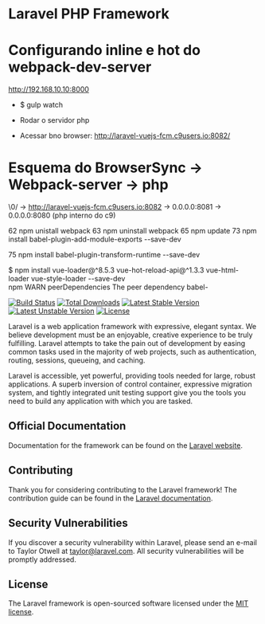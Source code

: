 # Laravel PHP Framework


# Configurando inline e hot do webpack-dev-server

http://192.168.10.10:8000

- $ gulp watch

- Rodar o servidor php
- Acessar bno browser: http://laravel-vuejs-fcm.c9users.io:8082/


# Esquema do BrowserSync -> Webpack-server -> php

\0/  ->  http://laravel-vuejs-fcm.c9users.io:8082
     ->  0.0.0.0:8081
     ->  0.0.0.0:8080 (php interno do c9)




   62  npm unistall webpack
   63  npm uninstall webpack
   65  npm update
   73  npm install babel-plugin-add-module-exports --save-dev
   
   75  npm install babel-plugin-transform-runtime --save-dev
   
   $ npm install vue-loader@^8.5.3 vue-hot-reload-api@^1.3.3 vue-html-loader vue-style-loader --save-dev                           
npm WARN peerDependencies The peer dependency babel-








[![Build Status](https://travis-ci.org/laravel/framework.svg)](https://travis-ci.org/laravel/framework)
[![Total Downloads](https://poser.pugx.org/laravel/framework/d/total.svg)](https://packagist.org/packages/laravel/framework)
[![Latest Stable Version](https://poser.pugx.org/laravel/framework/v/stable.svg)](https://packagist.org/packages/laravel/framework)
[![Latest Unstable Version](https://poser.pugx.org/laravel/framework/v/unstable.svg)](https://packagist.org/packages/laravel/framework)
[![License](https://poser.pugx.org/laravel/framework/license.svg)](https://packagist.org/packages/laravel/framework)

Laravel is a web application framework with expressive, elegant syntax. We believe development must be an enjoyable, creative experience to be truly fulfilling. Laravel attempts to take the pain out of development by easing common tasks used in the majority of web projects, such as authentication, routing, sessions, queueing, and caching.

Laravel is accessible, yet powerful, providing tools needed for large, robust applications. A superb inversion of control container, expressive migration system, and tightly integrated unit testing support give you the tools you need to build any application with which you are tasked.

## Official Documentation

Documentation for the framework can be found on the [Laravel website](http://laravel.com/docs).

## Contributing

Thank you for considering contributing to the Laravel framework! The contribution guide can be found in the [Laravel documentation](http://laravel.com/docs/contributions).

## Security Vulnerabilities

If you discover a security vulnerability within Laravel, please send an e-mail to Taylor Otwell at taylor@laravel.com. All security vulnerabilities will be promptly addressed.

## License

The Laravel framework is open-sourced software licensed under the [MIT license](http://opensource.org/licenses/MIT).
